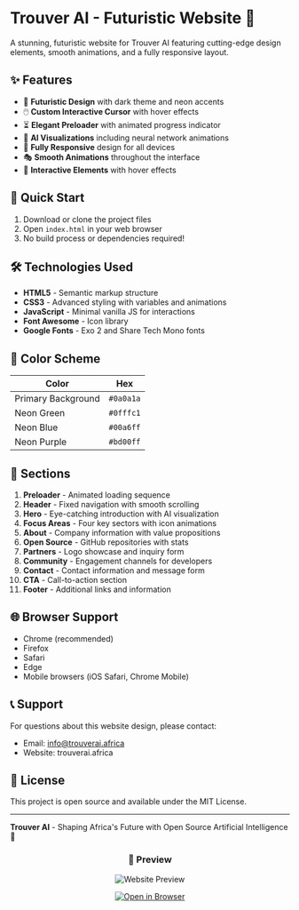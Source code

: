 # Trouver AI - Futuristic Website 🌟



A stunning, futuristic website for Trouver AI featuring cutting-edge design elements, smooth animations, and a fully responsive layout.

## ✨ Features

- 🎨 **Futuristic Design** with dark theme and neon accents
- 🖱️ **Custom Interactive Cursor** with hover effects
- ⏳ **Elegant Preloader** with animated progress indicator
- 🧠 **AI Visualizations** including neural network animations
- 📱 **Fully Responsive** design for all devices
- 🎭 **Smooth Animations** throughout the interface
- 🎯 **Interactive Elements** with hover effects

## 🚀 Quick Start

1. Download or clone the project files
2. Open `index.html` in your web browser
3. No build process or dependencies required!

## 🛠️ Technologies Used

- **HTML5** - Semantic markup structure
- **CSS3** - Advanced styling with variables and animations
- **JavaScript** - Minimal vanilla JS for interactions
- **Font Awesome** - Icon library
- **Google Fonts** - Exo 2 and Share Tech Mono fonts

## 🎨 Color Scheme

| Color | Hex |
|-------|-----|
| Primary Background | `#0a0a1a` |
| Neon Green | `#0fffc1` |
| Neon Blue | `#00a6ff` |
| Neon Purple | `#bd00ff` |

## 📱 Sections

1. **Preloader** - Animated loading sequence
2. **Header** - Fixed navigation with smooth scrolling
3. **Hero** - Eye-catching introduction with AI visualization
4. **Focus Areas** - Four key sectors with icon animations
5. **About** - Company information with value propositions
6. **Open Source** - GitHub repositories with stats
7. **Partners** - Logo showcase and inquiry form
8. **Community** - Engagement channels for developers
9. **Contact** - Contact information and message form
10. **CTA** - Call-to-action section
11. **Footer** - Additional links and information

## 🌐 Browser Support

- Chrome (recommended)
- Firefox
- Safari
- Edge
- Mobile browsers (iOS Safari, Chrome Mobile)

## 📞 Support

For questions about this website design, please contact:
- Email: info@trouverai.africa
- Website: trouverai.africa

## 📄 License

This project is open source and available under the MIT License.

---

**Trouver AI** - Shaping Africa's Future with Open Source Artificial Intelligence 🤖

<div align="center">
  
### 🔮 Preview

![Website Preview](https://i.imgur.com/8x7Q3C6.png)

[![Open in Browser](https://img.shields.io/badge/Open-Live%20Demo-blue?style=for-the-badge)](https://your-live-demo-link.com)

</div>
